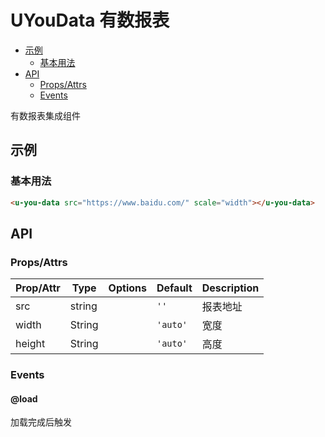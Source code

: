 <!-- 该 README.md 根据 api.yaml 和 docs/*.md 自动生成，为了方便在 GitHub 和 NPM 上查阅。如需修改，请查看源文件 -->

# UYouData 有数报表

- [示例](#示例)
    - [基本用法](#基本用法)
- [API]()
    - [Props/Attrs](#propsattrs)
    - [Events](#events)

有数报表集成组件

## 示例
### 基本用法

``` html
<u-you-data src="https://www.baidu.com/" scale="width"></u-you-data>
```

## API
### Props/Attrs

| Prop/Attr | Type | Options | Default | Description |
| --------- | ---- | ------- | ------- | ----------- |
| src | string |  | `''` | 报表地址 |
| width | String |  | `'auto'` | 宽度 |
| height | String |  | `'auto'` | 高度 |

### Events

#### @load

加载完成后触发

